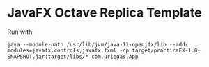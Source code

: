 # JavaFX Octave Replica Template

Run with:
```
java --module-path /usr/lib/jvm/java-11-openjfx/lib --add-modules=javafx.controls,javafx.fxml -cp target/practicaFX-1.0-SNAPSHOT.jar:target/libs/* com.uriegas.App
```